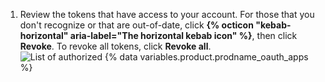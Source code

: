 1. Review the tokens that have access to your account. For those that you don't recognize or that are out-of-date, click **{% octicon "kebab-horizontal" aria-label="The horizontal kebab icon" %}**, then click **Revoke**. To revoke all tokens, click **Revoke all**.
   ![List of authorized {% data variables.product.prodname_oauth_apps %}](/assets/images/help/settings/revoke-oauth-app.png)

